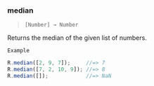 ### median

> ```[Number] → Number```

Returns the median of the given list of numbers.

`Example`

```js
R.median([2, 9, 7]);     //=> 7
R.median([7, 2, 10, 9]); //=> 8
R.median([]);            //=> NaN
```